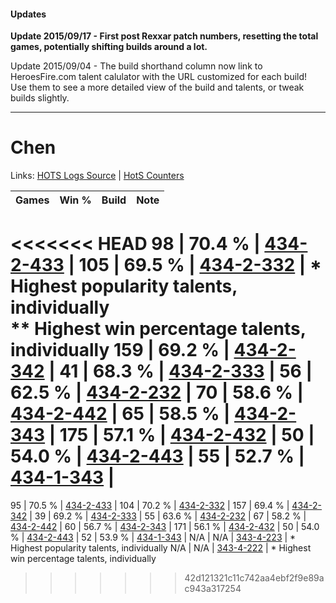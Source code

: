 #### Updates
**Update 2015/09/17 - First post Rexxar patch numbers, resetting the total games, potentially shifting builds around a lot.**

Update 2015/09/04 - The build shorthand column now link to HeroesFire.com talent calulator with the URL customized for each build!  
Use them to see a more detailed view of the build and talents, or tweak builds slightly.

***

# Chen

Links: [HOTS Logs Source](https://www.hotslogs.com/Sitewide/HeroDetails?Hero=Chen) | [HotS Counters](http://hotscounters.com/#/hero/Chen)

Games  | Win %  | Build     | Note
-----  | -----  | -----     | ----
<<<<<<< HEAD
98     | 70.4 % | [434-2-433](http://www.heroesfire.com/hots/talent-calculator/chen#sjaX) | 
105    | 69.5 % | [434-2-332](http://www.heroesfire.com/hots/talent-calculator/chen#sjYy) | * Highest popularity talents, individually <br/>** Highest win percentage talents, individually
159    | 69.2 % | [434-2-342](http://www.heroesfire.com/hots/talent-calculator/chen#sjZ6) | 
41     | 68.3 % | [434-2-333](http://www.heroesfire.com/hots/talent-calculator/chen#sjYz) | 
56     | 62.5 % | [434-2-232](http://www.heroesfire.com/hots/talent-calculator/chen#sjXO) | 
70     | 58.6 % | [434-2-442](http://www.heroesfire.com/hots/talent-calculator/chen#sjag) | 
65     | 58.5 % | [434-2-343](http://www.heroesfire.com/hots/talent-calculator/chen#sjZ7) | 
175    | 57.1 % | [434-2-432](http://www.heroesfire.com/hots/talent-calculator/chen#sjaW) | 
50     | 54.0 % | [434-2-443](http://www.heroesfire.com/hots/talent-calculator/chen#sjah) | 
55     | 52.7 % | [434-1-343](http://www.heroesfire.com/hots/talent-calculator/chen#sjJV) | 
=======
95     | 70.5 % | [434-2-433](http://www.heroesfire.com/hots/talent-calculator/chen#sjaX) | 
104    | 70.2 % | [434-2-332](http://www.heroesfire.com/hots/talent-calculator/chen#sjYy) | 
157    | 69.4 % | [434-2-342](http://www.heroesfire.com/hots/talent-calculator/chen#sjZ6) | 
39     | 69.2 % | [434-2-333](http://www.heroesfire.com/hots/talent-calculator/chen#sjYz) | 
55     | 63.6 % | [434-2-232](http://www.heroesfire.com/hots/talent-calculator/chen#sjXO) | 
67     | 58.2 % | [434-2-442](http://www.heroesfire.com/hots/talent-calculator/chen#sjag) | 
60     | 56.7 % | [434-2-343](http://www.heroesfire.com/hots/talent-calculator/chen#sjZ7) | 
171    | 56.1 % | [434-2-432](http://www.heroesfire.com/hots/talent-calculator/chen#sjaW) | 
50     | 54.0 % | [434-2-443](http://www.heroesfire.com/hots/talent-calculator/chen#sjah) | 
52     | 53.9 % | [434-1-343](http://www.heroesfire.com/hots/talent-calculator/chen#sjJV) | 
N/A    | N/A    | [343-4-223](http://www.heroesfire.com/hots/talent-calculator/chen#pFrl) | * Highest popularity talents, individually
N/A    | N/A    | [343-4-222](http://www.heroesfire.com/hots/talent-calculator/chen#pFrk) | * Highest win percentage talents, individually
>>>>>>> 42d121321c11c742aa4ebf2f9e89ac943a317254
